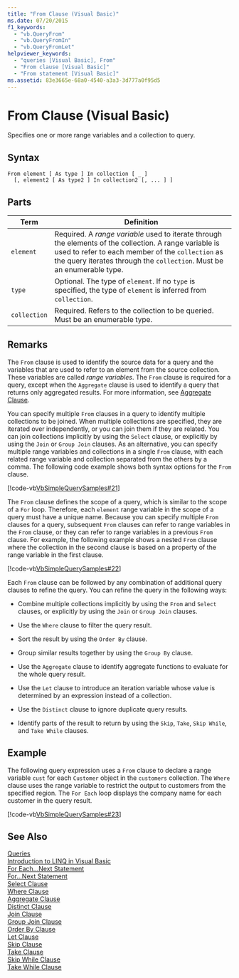 ```yaml
---
title: "From Clause (Visual Basic)"
ms.date: 07/20/2015
f1_keywords: 
  - "vb.QueryFrom"
  - "vb.QueryFromIn"
  - "vb.QueryFromLet"
helpviewer_keywords: 
  - "queries [Visual Basic], From"
  - "From clause [Visual Basic]"
  - "From statement [Visual Basic]"
ms.assetid: 83e3665e-68a0-4540-a3a3-3d777a0f95d5
---
```

# From Clause (Visual Basic)
Specifies one or more range variables and a collection to query.  

## Syntax  

```  
From element [ As type ] In collection [ _ ]  
  [, element2 [ As type2 ] In collection2 [, ... ] ]  
```  

## Parts  


|Term|Definition|  
|---|---|  
|`element`|Required. A *range variable* used to iterate through the elements of the collection. A range variable is used to refer to each member of the `collection` as the query iterates through the `collection`. Must be an enumerable type.|  
|`type`|Optional. The type of `element`. If no `type` is specified, the type of `element` is inferred from `collection`.|  
|`collection`|Required. Refers to the collection to be queried. Must be an enumerable type.|  

## Remarks  
 The `From` clause is used to identify the source data for a query and the variables that are used to refer to an element from the source collection. These variables are called *range variables*. The `From` clause is required for a query, except when the `Aggregate` clause is used to identify a query that returns only aggregated results. For more information, see [Aggregate Clause](../../../visual-basic/language-reference/queries/aggregate-clause.md).  

 You can specify multiple `From` clauses in a query to identify multiple collections to be joined. When multiple collections are specified, they are iterated over independently, or you can join them if they are related. You can join collections implicitly by using the `Select` clause, or explicitly by using the `Join` or `Group Join` clauses. As an alternative, you can specify multiple range variables and collections in a single `From` clause, with each related range variable and collection separated from the others by a comma. The following code example shows both syntax options for the `From` clause.  

 [!code-vb[VbSimpleQuerySamples#21](../../../visual-basic/language-reference/queries/codesnippet/VisualBasic/from-clause_1.vb)]  

 The `From` clause defines the scope of a query, which is similar to the scope of a `For` loop. Therefore, each `element` range variable in the scope of a query must have a unique name. Because you can specify multiple `From` clauses for a query, subsequent `From` clauses can refer to range variables in the `From` clause, or they can refer to range variables in a previous `From` clause. For example, the following example shows a nested `From` clause where the collection in the second clause is based on a property of the range variable in the first clause.  

 [!code-vb[VbSimpleQuerySamples#22](../../../visual-basic/language-reference/queries/codesnippet/VisualBasic/from-clause_2.vb)]  

 Each `From` clause can be followed by any combination of additional query clauses to refine the query. You can refine the query in the following ways:  

- Combine multiple collections implicitly by using the `From` and `Select` clauses, or explicitly by using the `Join` or `Group Join` clauses.  

- Use the `Where` clause to filter the query result.  

- Sort the result by using the `Order By` clause.  

- Group similar results together by using the `Group By` clause.  

- Use the `Aggregate` clause to identify aggregate functions to evaluate for the whole query result.  

- Use the `Let` clause to introduce an iteration variable whose value is determined by an expression instead of a collection.  

- Use the `Distinct` clause to ignore duplicate query results.  

- Identify parts of the result to return by using the `Skip`, `Take`, `Skip While`, and `Take While` clauses.  

## Example  
 The following query expression uses a `From` clause to declare a range variable `cust` for each `Customer` object in the `customers` collection. The `Where` clause uses the range variable to restrict the output to customers from the specified region. The `For Each` loop displays the company name for each customer in the query result.  

 [!code-vb[VbSimpleQuerySamples#23](../../../visual-basic/language-reference/queries/codesnippet/VisualBasic/from-clause_3.vb)]  

## See Also  
 [Queries](../../../visual-basic/language-reference/queries/queries.md)  
 [Introduction to LINQ in Visual Basic](../../../visual-basic/programming-guide/language-features/linq/introduction-to-linq.md)  
 [For Each...Next Statement](../../../visual-basic/language-reference/statements/for-each-next-statement.md)  
 [For...Next Statement](../../../visual-basic/language-reference/statements/for-next-statement.md)  
 [Select Clause](../../../visual-basic/language-reference/queries/select-clause.md)  
 [Where Clause](../../../visual-basic/language-reference/queries/where-clause.md)  
 [Aggregate Clause](../../../visual-basic/language-reference/queries/aggregate-clause.md)  
 [Distinct Clause](../../../visual-basic/language-reference/queries/distinct-clause.md)  
 [Join Clause](../../../visual-basic/language-reference/queries/join-clause.md)  
 [Group Join Clause](../../../visual-basic/language-reference/queries/group-join-clause.md)  
 [Order By Clause](../../../visual-basic/language-reference/queries/order-by-clause.md)  
 [Let Clause](../../../visual-basic/language-reference/queries/let-clause.md)  
 [Skip Clause](../../../visual-basic/language-reference/queries/skip-clause.md)  
 [Take Clause](../../../visual-basic/language-reference/queries/take-clause.md)  
 [Skip While Clause](../../../visual-basic/language-reference/queries/skip-while-clause.md)  
 [Take While Clause](../../../visual-basic/language-reference/queries/take-while-clause.md)
